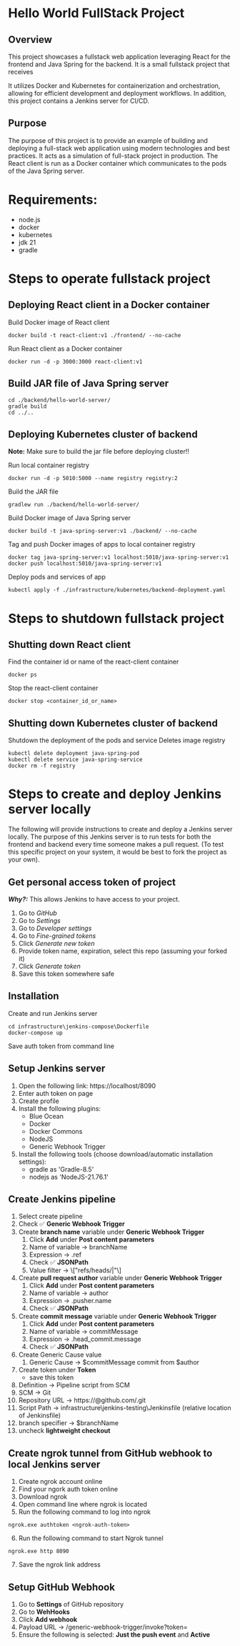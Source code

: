 # Hello World FullStack Project
## Overview
This project showcases a fullstack web application leveraging React for the frontend and Java Spring for the backend. It is a small fullstack project that receives


It utilizes Docker and Kubernetes for containerization and orchestration, allowing for efficient development and deployment workflows. In addition, this project contains a Jenkins server for CI/CD.

## Purpose
The purpose of this project is to provide an example of building and deploying a full-stack web application using modern technologies and best practices. It acts as a simulation of full-stack project in production. The React client is run as a Docker container which communicates to the pods of the Java Spring server.

# Requirements:
- node.js
- docker
- kubernetes
- jdk 21
- gradle

# Steps to operate fullstack project
## Deploying React client in a Docker container
Build Docker image of React client
```
docker build -t react-client:v1 ./frontend/ --no-cache
```

Run React client as a Docker container
```
docker run -d -p 3000:3000 react-client:v1
```

## Build JAR file of Java Spring server
```
cd ./backend/hello-world-server/
gradle build
cd ../..
```

## Deploying Kubernetes cluster of backend

**Note:** Make sure to build the jar file before deploying cluster!!

Run local container registry
```
docker run -d -p 5010:5000 --name registry registry:2
```

Build the JAR file
```
gradlew run ./backend/hello-world-server/
```

Build Docker image of Java Spring server
```
docker build -t java-spring-server:v1 ./backend/ --no-cache
```

Tag and push Docker images of apps to local container registry
```
docker tag java-spring-server:v1 localhost:5010/java-spring-server:v1
docker push localhost:5010/java-spring-server:v1
```

Deploy pods and services of app
```
kubectl apply -f ./infrastructure/kubernetes/backend-deployment.yaml
```

# Steps to shutdown fullstack project
## Shutting down React client
Find the container id or name of the react-client container
```
docker ps
```

Stop the react-client container
```
docker stop <container_id_or_name>
```

## Shutting down Kubernetes cluster of backend
Shutdown the deployment of the pods and service
Deletes image registry
```
kubectl delete deployment java-spring-pod
kubectl delete service java-spring-service
docker rm -f registry
```

# Steps to create and deploy Jenkins server locally
The following will provide instructions to create and deploy a Jenkins server locally. The purpose of this Jenkins server is to run tests for both the frontend and backend every time someone makes a pull request. (To test this specific project on your system, it would be best to fork the project as your own).

## Get personal access token of project
***Why?:*** This allows Jenkins to have access to your project.
1. Go to *GitHub*
2. Go to *Settings*
3. Go to *Developer settings*
4. Go to *Fine-grained tokens*
5. Click *Generate new token*
6. Provide token name, expiration, select this repo (assuming your forked it)
7. Click *Generate token*
8. Save this token somewhere safe <personal-access-token>

## Installation
Create and run Jenkins server
```
cd infrastructure\jenkins-compose\Dockerfile
docker-compose up
```
Save auth token from command line

## Setup Jenkins server
1. Open the following link: https://localhost/8090
2. Enter auth token on page
3. Create profile
4. Install the following plugins:
    * Blue Ocean
    * Docker
    * Docker Commons
    * NodeJS
    * Generic Webhook Trigger
5. Install the following tools (choose download/automatic installation settings):
    * gradle as 'Gradle-8.5'
    * nodejs as 'NodeJS-21.76.1'

## Create Jenkins pipeline
1. Select create pipeline
2. Check ✅ **Generic Webhook Trigger**
3. Create **branch name** variable under **Generic Webhook Trigger**
    1. Click **Add** under **Post content parameters**
    2. Name of variable -> branchName
    3. Expression -> .ref
    4. Check ✅ **JSONPath**
    5. Value filter -> \\[\"refs\/heads\/|\"\\]
4. Create **pull request author** variable under **Generic Webhook Trigger**
    1. Click **Add** under **Post content parameters**
    2. Name of variable -> author
    3. Expression -> .pusher.name
    4. Check ✅ **JSONPath**
5. Create **commit message** variable under **Generic Webhook Trigger**
    1. Click **Add** under **Post content parameters**
    2. Name of variable -> commitMessage
    3. Expression -> .head_commit.message
    4. Check ✅ **JSONPath**
6. Create Generic Cause value
    1. Generic Cause -> $commitMessage commit from $author
7. Create token under **Token** 
    * save this token <generic-webhook-token>
8. Definition -> Pipeline script from SCM
9. SCM -> Git
10. Repository URL -> https://<personal-access-token>@github.com/<project-link>.git
11. Script Path -> infrastructure\jenkins-testing\Jenkinsfile (relative location of Jenkinsfile)
12. branch specifier -> $branchName
13. uncheck **lightweight checkout**

## Create ngrok tunnel from GitHub webhook to local Jenkins server
1. Create ngrok account online
2. Find your ngork auth token online
3. Download ngrok
4. Open command line where ngrok is located
5. Run the following command to log into ngrok
```
ngrok.exe authtoken <ngrok-auth-token>
```
6. Run the following command to start Ngrok tunnel
```
ngrok.exe http 8090
```
7. Save the ngrok link address <ngrok-link>

## Setup GitHub Webhook
1. Go to **Settings** of GitHub repository
2. Go to **WehHooks**
3. Click **Add webhook**
4. Payload URL -> <ngrok-link>/generic-webhook-trigger/invoke?token=<generic-webhook-token>
5. Ensure the following is selected: **Just the push event** and **Active**